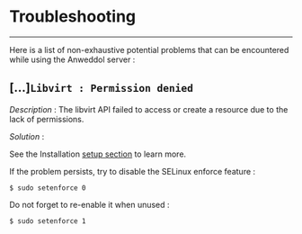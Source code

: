 # Troubleshooting

----

Here is a list of non-exhaustive potential problems that can be encountered while using the Anweddol server : 

## [...]`Libvirt : Permission denied`

*Description* : The libvirt API failed to access or create a resource due to the lack of permissions.

*Solution* : 

See the Installation [setup section](installation.md) to learn more.

If the problem persists, try to disable the SELinux enforce feature : 

```
$ sudo setenforce 0
```

Do not forget to re-enable it when unused : 

```
$ sudo setenforce 1
```